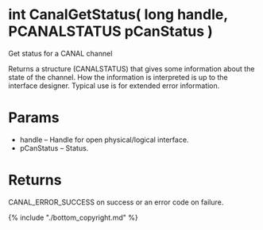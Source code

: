 # int CanalGetStatus( long handle,  PCANALSTATUS pCanStatus  )

Get status for a CANAL channel

Returns a structure (CANALSTATUS) that gives some information about the state of the channel.  How the information is interpreted is up to the interface designer. Typical use is for extended error information.

# Params

*  handle – Handle for open physical/logical interface.
*  pCanStatus – Status.

# Returns

CANAL_ERROR_SUCCESS on success or an error code on failure.

{% include "./bottom_copyright.md" %}